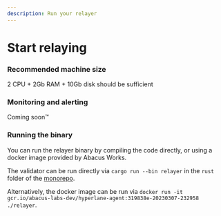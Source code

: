 ```yaml
---
description: Run your relayer
---
```


# Start relaying

### Recommended machine size

2 CPU + 2Gb RAM + 10Gb disk should be sufficient

### Monitoring and alerting

Coming soon™️

### Running the binary

You can run the relayer binary by compiling the code directly, or using a docker image provided by Abacus Works.

The validator can be run directly via  `cargo run --bin relayer` in the `rust` folder of the [monorepo](https://github.com/hyperlane-xyz/hyperlane-monorepo).

Alternatively, the docker image can be run via `docker run -it gcr.io/abacus-labs-dev/hyperlane-agent:319838e-20230307-232958 ./relayer`.
